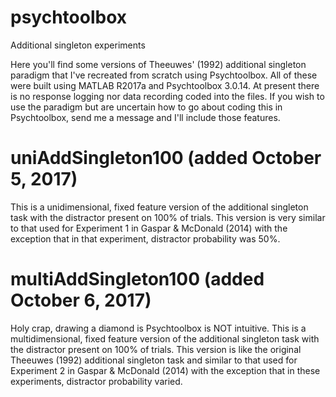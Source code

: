 # psychtoolbox
Additional singleton experiments

Here you'll find some versions of Theeuwes' (1992) additional singleton paradigm that I've recreated from scratch using Psychtoolbox. All of these were built using MATLAB R2017a and Psychtoolbox 3.0.14. At present there is no response logging nor data recording coded into the files. If you wish to use the paradigm but are uncertain how to go about coding this in Psychtoolbox, send me a message and I'll include those features.

# uniAddSingleton100 (added October 5, 2017)
This is a unidimensional, fixed feature version of the additional singleton task with the distractor present on 100% of trials. This version is very similar to that used for Experiment 1 in Gaspar & McDonald (2014) with the exception that in that experiment, distractor probability was 50%.

# multiAddSingleton100 (added October 6, 2017)
Holy crap, drawing a diamond is Psychtoolbox is NOT intuitive. This is a multidimensional, fixed feature version of the additional singleton task with the distractor present on 100% of trials. This version is like the original Theeuwes (1992) additional singleton task and similar to that used for Experiment 2 in Gaspar & McDonald (2014) with the exception that in these experiments, distractor probability varied.
